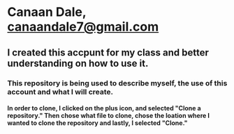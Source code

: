 # Canaan Dale, canaandale7@gmail.com
## I created this accpunt for my class and better understanding on how to use it.
### This repository is being used to describe myself, the use of this account and what I will create.
#### In order to clone, I clicked on the plus icon, and selected "Clone a repository." Then chose what file to clone, chose the loation where I wanted to clone the repository and lastly, I selected "Clone."
